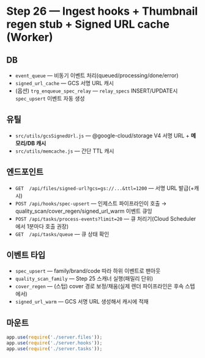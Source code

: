 # Step 26 — Ingest hooks + Thumbnail regen stub + Signed URL cache (Worker)

## DB
- `event_queue` — 비동기 이벤트 처리(queued/processing/done/error)
- `signed_url_cache` — GCS 서명 URL 캐시
- (옵션) `trg_enqueue_spec_relay` — `relay_specs` INSERT/UPDATE시 `spec_upsert` 이벤트 자동 생성

## 유틸
- `src/utils/gcsSignedUrl.js` — @google-cloud/storage V4 서명 URL + **메모리/DB 캐시**
- `src/utils/memcache.js` — 간단 TTL 캐시

## 엔드포인트
- `GET  /api/files/signed-url?gcs=gs://...&ttl=1200` — 서명 URL 발급(+캐시)
- `POST /api/hooks/spec-upsert` — 인제스트 파이프라인이 호출 → quality_scan/cover_regen/signed_url_warm 이벤트 큐잉
- `POST /api/tasks/process-events?limit=20` — 큐 처리기(Cloud Scheduler에서 1분마다 호출 권장)
- `GET  /api/tasks/queue` — 큐 상태 확인

## 이벤트 타입
- `spec_upsert` — family/brand/code 따라 하위 이벤트로 팬아웃
- `quality_scan_family` — Step 25 스캐너 실행(패밀리 단위)
- `cover_regen` — (스텁) cover 경로 보정/채움(실제 렌더 파이프라인은 후속 스텝에서)
- `signed_url_warm` — GCS 서명 URL 생성해서 캐시에 적재

## 마운트
```js
app.use(require('./server.files'));
app.use(require('./server.hooks'));
app.use(require('./server.tasks'));
```
